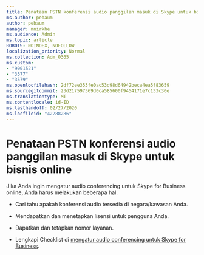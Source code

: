 ```yaml
---
title: Penataan PSTN konferensi audio panggilan masuk di Skype untuk bisnis online
ms.author: pebaum
author: pebaum
manager: mnirkhe
ms.audience: Admin
ms.topic: article
ROBOTS: NOINDEX, NOFOLLOW
localization_priority: Normal
ms.collection: Adm_O365
ms.custom:
- "9001521"
- "3577"
- "3579"
ms.openlocfilehash: 2df72ee353fe0ac53d98d64942beca4ea5f83659
ms.sourcegitcommit: 23d217597369d0ca585600f9454171e7c133c30e
ms.translationtype: MT
ms.contentlocale: id-ID
ms.lasthandoff: 02/27/2020
ms.locfileid: "42288286"
---
```

# <a name="setup-pstn-dial-in-audio-conferencing-in-skype-for-business-online"></a>Penataan PSTN konferensi audio panggilan masuk di Skype untuk bisnis online

Jika Anda ingin mengatur audio conferencing untuk Skype for Business online, Anda harus melakukan beberapa hal. 

- Cari tahu apakah konferensi audio tersedia di negara/kawasan Anda.

- Mendapatkan dan menetapkan lisensi untuk pengguna Anda.

- Dapatkan dan tetapkan nomor layanan.

- Lengkapi Checklist di [mengatur audio conferencing untuk Skype for Business](https://docs.microsoft.com/SkypeForBusiness/audio-conferencing-in-office-365/set-up-audio-conferencing).

